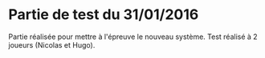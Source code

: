 # Partie de test du 31/01/2016

Partie réalisée pour mettre à l'épreuve le nouveau système. Test réalisé à 2 joueurs (Nicolas et Hugo).
